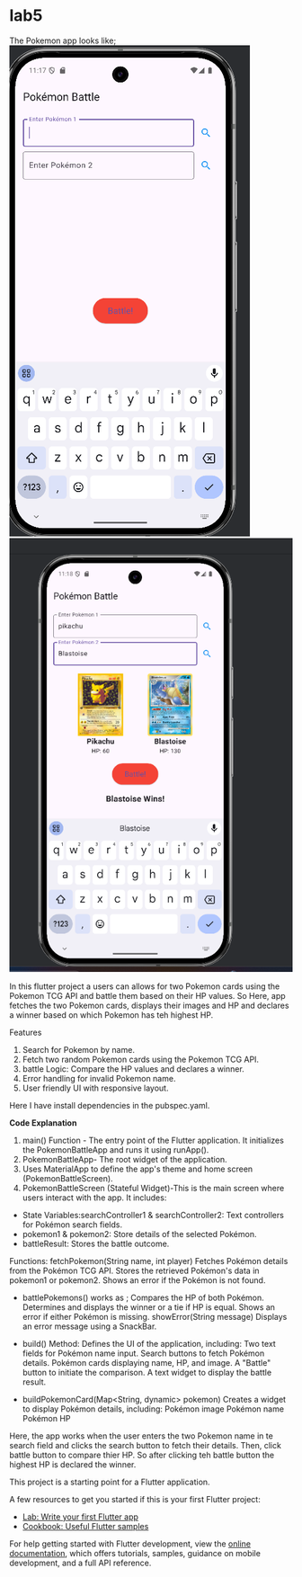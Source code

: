# lab5
The Pokemon app looks like;
![home](./assets/image1.png)
![home](./assets/image2.png)

In this flutter project  a users can allows for two Pokemon cards using the 
Pokemon TCG API and battle them based on their HP values. So Here, app fetches 
the two Pokemon cards, displays their images and HP and declares a winner based
on which Pokemon has teh highest HP.

Features
1. Search for Pokemon by name.
2. Fetch two random Pokemon cards using the Pokemon TCG API.
3. battle Logic: Compare the HP values and declares a winner.
4. Error handling for invalid Pokemon name.
5. User friendly UI with responsive layout.

Here I have install dependencies in the pubspec.yaml.

**Code Explanation**
1. main() Function - The entry point of the Flutter application. It initializes the PokemonBattleApp
and runs it using runApp().
2. PokemonBattleApp- The root widget of the application.
3. Uses MaterialApp to define the app's theme and home screen (PokemonBattleScreen).
4. PokemonBattleScreen (Stateful Widget)-This is the main screen where users interact with the app.
It includes:
- State Variables:searchController1 & searchController2: Text controllers for Pokémon search fields.
- pokemon1 & pokemon2: Store details of the selected Pokémon.
- battleResult: Stores the battle outcome.

Functions:
fetchPokemon(String name, int player)
Fetches Pokémon details from the Pokémon TCG API.
Stores the retrieved Pokémon's data in pokemon1 or pokemon2.
Shows an error if the Pokémon is not found.

- battlePokemons() works as ;
Compares the HP of both Pokémon.
Determines and displays the winner or a tie if HP is equal.
Shows an error if either Pokémon is missing. showError(String message)
Displays an error message using a SnackBar.

- build() Method:
Defines the UI of the application, including:
Two text fields for Pokémon name input.
Search buttons to fetch Pokémon details.
Pokémon cards displaying name, HP, and image.
A "Battle" button to initiate the comparison.
A text widget to display the battle result.

- buildPokemonCard(Map<String, dynamic> pokemon)
Creates a widget to display Pokémon details, including:
Pokémon image
Pokémon name
Pokémon HP

 Here, the app works when the  user enters the two Pokemon name in te search field 
and clicks the search button to fetch their details. Then, click battle button to compare thier HP. 
So after clicking teh battle button the highest HP is declared the winner.

This project is a starting point for a Flutter application.

A few resources to get you started if this is your first Flutter project:

- [Lab: Write your first Flutter app](https://docs.flutter.dev/get-started/codelab)
- [Cookbook: Useful Flutter samples](https://docs.flutter.dev/cookbook)

For help getting started with Flutter development, view the
[online documentation](https://docs.flutter.dev/), which offers tutorials,
samples, guidance on mobile development, and a full API reference.
